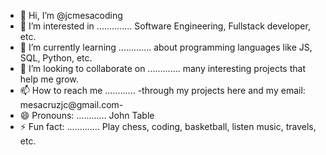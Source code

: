- 👋 Hi, I’m @jcmesacoding
- 👀 I’m interested in .............. Software Engineering, Fullstack developer, etc.
- 🌱 I’m currently learning ............. about programming languages like JS, SQL, Python, etc.
- 💞️ I’m looking to collaborate on ............. many interesting projects that help me grow.
- 📫 How to reach me ............ -through my projects here and my email: mesacruzjc@gmail.com-
- 😄 Pronouns: ............ John Table
- ⚡ Fun fact: ............. Play chess, coding, basketball, listen music, travels, etc.

<!---
jcmesacoding/jcmesacoding is a ✨ special ✨ repository because its `README.md` (this file) appears on your GitHub profile.
You can click the Preview link to take a look at your changes.
--->
